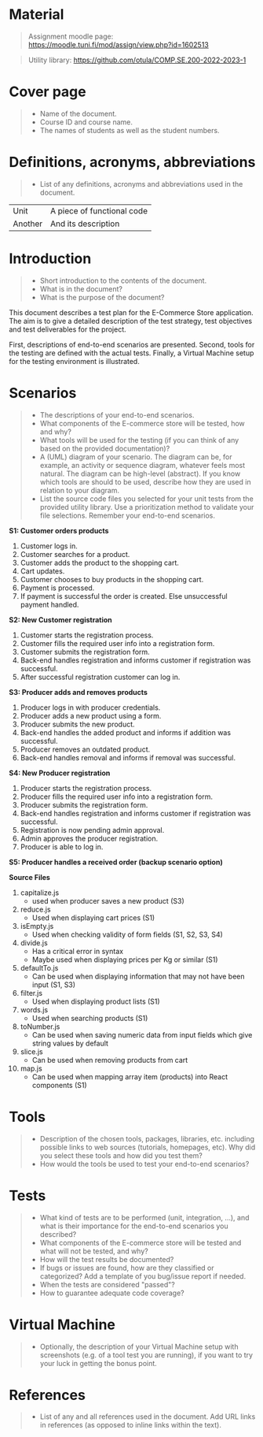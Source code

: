 # Material

> Assignment moodle page:
> https://moodle.tuni.fi/mod/assign/view.php?id=1602513

> Utility library:
> https://github.com/otula/COMP.SE.200-2022-2023-1

# Cover page

> - Name of the document.
> - Course ID and course name.
> - The names of students as well as the student numbers.

# Definitions, acronyms, abbreviations

> - List of any definitions, acronyms and abbreviations used in the document.

|||
|---------|----------------------------|
| Unit    | A piece of functional code |
| Another | And its description        |

# Introduction

> - Short introduction to the contents of the document.
> - What is in the document?
> - What is the purpose of the document?

This document describes a test plan for the E-Commerce Store application. The aim is to give a detailed description
of the test strategy, test objectives and test deliverables for the project.

First, descriptions of end-to-end scenarios are presented. Second, tools for the testing are defined with the actual
tests. Finally, a Virtual Machine setup for the testing environment is illustrated.

# Scenarios

> - The descriptions of your end-to-end scenarios.
> - What components of the E-commerce store will be tested, how and why?
> - What tools will be used for the testing (if you can think of any based on the provided documentation)?
> - A (UML) diagram of your scenario. The diagram can be, for example, an activity or sequence diagram, whatever feels
    most natural. The diagram can be high-level (abstract). If you know which tools are should to be used, describe how
    they are used in relation to your diagram.
> - List the source code files you selected for your unit tests from the provided utility library. Use a prioritization
    method to validate your file selections. Remember your end-to-end scenarios.

**S1: Customer orders products**

1. Customer logs in.
2. Customer searches for a product.
3. Customer adds the product to the shopping cart.
4. Cart updates.
5. Customer chooses to buy products in the shopping cart.
6. Payment is processed.
7. If payment is successful the order is created. Else unsuccessful payment handled.

**S2: New Customer registration**

1. Customer starts the registration process.
2. Customer fills the required user info into a registration form.
3. Customer submits the registration form.
4. Back-end handles registration and informs customer if registration was successful.
5. After successful registration customer can log in.

**S3: Producer adds and removes products**

1. Producer logs in with producer credentials.
2. Producer adds a new product using a form.
3. Producer submits the new product.
4. Back-end handles the added product and informs if addition was successful.
5. Producer removes an outdated product.
6. Back-end handles removal and informs if removal was successful.

**S4: New Producer registration**

1. Producer starts the registration process.
2. Producer fills the required user info into a registration form.
3. Producer submits the registration form.
4. Back-end handles registration and informs customer if registration was successful.
5. Registration is now pending admin approval.
6. Admin approves the producer registration.
7. Producer is able to log in.

**S5: Producer handles a received order (backup scenario option)**

**Source Files**

1. capitalize.js
    - used when producer saves a new product (S3)
2. reduce.js
    - Used when displaying cart prices (S1)
3. isEmpty.js
    - Used when checking validity of form fields (S1, S2, S3, S4)
4. divide.js
    - Has a critical error in syntax
    - Maybe used when displaying prices per Kg or similar (S1)
5. defaultTo.js
    - Can be used when displaying information that may not have been input (S1, S3)
6. filter.js
    - Used when displaying product lists (S1)
7. words.js
    - Used when searching products (S1)
8. toNumber.js
    - Can be used when saving numeric data from input fields which give string values by default
9. slice.js
    - Can be used when removing products from cart
10. map.js
    - Can be used when mapping array item (products) into React components (S1)

# Tools

> - Description of the chosen tools, packages, libraries, etc. including possible links to web sources (tutorials,
    homepages, etc). Why did you select these tools and how did you test them?
> - How would the tools be used to test your end-to-end scenarios?

# Tests

> - What kind of tests are to be performed (unit, integration, …), and what is their importance for the end-to-end
    scenarios you described?
> - What components of the E-commerce store will be tested and what will not be tested, and why?
> - How will the test results be documented?
> - If bugs or issues are found, how are they classified or categorized? Add a template of you bug/issue report if
    needed.
> - When the tests are considered "passed"?
> - How to guarantee adequate code coverage?

# Virtual Machine

> - Optionally, the description of your Virtual Machine setup with screenshots (e.g. of a tool test you are running), if
    you want to try your luck in getting the bonus point.

# References

> - List of any and all references used in the document. Add URL links in references (as opposed to inline links within
    the text).


